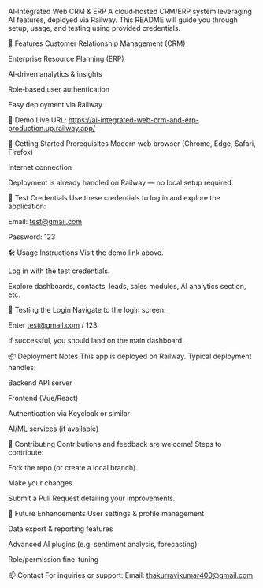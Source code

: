 AI‑Integrated Web CRM & ERP
A cloud‑hosted CRM/ERP system leveraging AI features, deployed via Railway. This README will guide you through setup, usage, and testing using provided credentials.

🔧 Features
Customer Relationship Management (CRM)

Enterprise Resource Planning (ERP)

AI‑driven analytics & insights

Role‑based user authentication

Easy deployment via Railway

🚀 Demo
Live URL:
https://ai-integrated-web-crm-and-erp-production.up.railway.app/

🧩 Getting Started
Prerequisites
Modern web browser (Chrome, Edge, Safari, Firefox)

Internet connection

Deployment is already handled on Railway — no local setup required.

🔐 Test Credentials
Use these credentials to log in and explore the application:

Email: test@gmail.com

Password: 123

🛠️ Usage Instructions
Visit the demo link above.

Log in with the test credentials.

Explore dashboards, contacts, leads, sales modules, AI analytics section, etc.

🧪 Testing the Login
Navigate to the login screen.

Enter test@gmail.com / 123.

If successful, you should land on the main dashboard.

📦 Deployment Notes
This app is deployed on Railway. Typical deployment handles:

Backend API server

Frontend (Vue/React)

Authentication via Keycloak or similar

AI/ML services (if available)

📝 Contributing
Contributions and feedback are welcome! Steps to contribute:

Fork the repo (or create a local branch).

Make your changes.

Submit a Pull Request detailing your improvements.

🧰 Future Enhancements
User settings & profile management

Data export & reporting features

Advanced AI plugins (e.g. sentiment analysis, forecasting)

Role/permission fine-tuning

📫 Contact
For inquiries or support:
Email: thakurravikumar400@gmail.com
